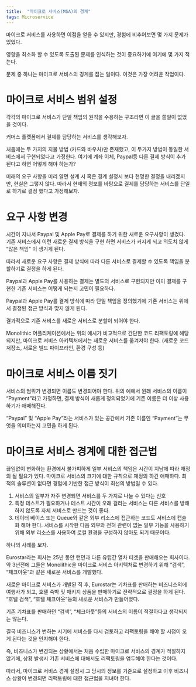 ```yaml
---
title:  "마이크로 서비스(MSA)의 경계"
tags: Microservice
---
```

마이크로 서비스를 사용하면 이점을 얻을 수 있지만, 경험에 비추어보면 몇 가지 문제가 있었다.

영향을 최소화 할 수 있도록 도출된 문제를 인식하는 것이 중요하기에 여기에 몇 가지 적는다.

문제 중 하나는 마이크로 서비스의 경계를 잡는 일이다. 이것은 가장 어려운 작업이다.

# 마이크로 서비스 범위 설정
각각의 마이크로 서비스가 단일 책임의 원칙을 수용하는 구조라면 이 글을 쓸일이 없었을 것이다.

커머스 플랫폼에서 결제를 담당하는 서비스를 생각해보자.

처음에는 두 가지의 지불 방법 (카드와 바우처)만 존재했고, 이 두가지 방법이 동일한 서비스에서 구현되었다고 가정한다. 여기에 계좌 이체, Paypal등 다른 결제 방식이 추가된다고 하면 어떻게 해야 하는가?

미래의 요구 사항을 미리 알면 설계 시 혹은 경계 설정시 보다 현명한 결정을 내리겠지만, 현실은 그렇지 않다. 따라서 현재의 정보를 바탕으로 결제를 담당하는 서비스를 단일로 하기로 결정 했다고 가정해보자.

# 요구 사항 변경
시간이 지나서 Paypal 및 Apple Pay로 결제를 하기 위한 새로운 요구사항이 생겼다. 기존 서비스에서 이런 새로운 결제 방식을 구현 하면 서비스가 커지게 되고 의도치 않게 “많은 책임” 이 생기게 된다.

따라서 새로운 요구 사항은 결제 방식에 따라 다른 서비스로 결제할 수 있도록 책임을 분할하기로 결정을 하게 된다.

Paypal과 Apple Pay를 사용하는 결제는 별도의 서비스로 구현되지만 이미 결제를 구현한 기존 서비스는 어떻게 되는지 고민이 필요하다.

Paypal과 Apple Pay를 결제 방식에 따라 단일 책임을 정의했기에 기존 서비스는 위에서 결정된 접근 방식과 맞지 않게 된다.

결과적으로 기존 서비스를 새로운 서비스로 분할이 되어야 한다.

Monolithic 어플리케이션에서는 위의 예시가 비교적으로 간단한 코드 리팩토링에 해당되지만, 마이크로 서비스 아키텍처에서는 새로운 서비스를 옮겨져야 한다. (새로운 코드 저장소, 새로운 빌드 파이프라인, 환경 구성 등)

# 마이크로 서비스 이름 짓기
서비스의 범위가 변경되면 이름도 변경되어야 한다. 위의 예에서 원래 서비스의 이름이 “Payment”라고 가정하면, 결제 방식이 새롭게 정의되었기에 기존 이름은 더 이상 사용하기가 애매해진다.

“Paypal” 및 “Apple Pay”라는 서비스가 있는 공간에서 기존 이름인 “Payment”는 무엇을 의미하는지 고민을 하게 된다.

# 마이크로 서비스 경계에 대한 접근법
끊임없이 변화하는 환경에서 불가피하게 일부 서비스의 책임은 시간이 지남에 따라 재정의 될 필요가 있다. 마이크로 서비스의 크기에 대한 규칙으로 재정의 하긴 애매하다. 최적의 솔루션이 없다면 경험에 기반한 접근 방식이 최선의 방법일 수 있다.
1. 서비스의 일부가 자주 변경되면 서비스를 두 가지로 나눌 수 있다는 신호
2. 특정 테스트가 필요하거나 테스트 시간이 오래 걸리는 서비스는 다른 서비스를 방해하지 않도록 자체 서비스로 만드는 것이 좋다.
3. 데이터 베이스 또는 Queue와 같은 외부 리소스에 접근하는 코드도 서비스에 캡슐화 해야 한다. 서비스를 시작한 다음 외부와 전혀 관련이 없는 일부 기능을 사용하기 위해 외부 리소스를 사용하여 로컬 환경을 구성하지 않아도 되기 때문이다.

하나의 사례를 보자.

Eurostar라는 회사는 25년 동안 런던과 다른 유럽간 열차 티겟을 판매해오는 회사이다. 약 3년전에 그들은 Monolithic을 마이크로 서비스 아키텍처로 변경하기 위해 “검색”, “체크아웃”과 같은 새로운 서비스를 개발했다.

새로운 마이크로 서비스가 개발된 직 후, Eurostar는 기차표를 판매하는 비즈니스외에 여행사가 되고, 호텔 숙박 및 패키지 상품을 판매하기로 전략적으로 결정을 하게 된다. “호텔 검색”, “호텔 체크아웃”등의 새로운 서비스가 만들어졌다.

기존 기차표를 판매하던 “검색”, “체크아웃”등의 서비스의 이름이 적절하다고 생각되지는 않는다.

결국 비즈니스가 변하는 시기에 서비스를 다시 검토하고 리팩토링을 해야 할 시점이 오게 된다는 것을 인지해야 한다.

즉, 비즈니스가 변경되는 상황에서는 처음 수립한 마이크로 서비스의 경계가 적절하지 않기에, 상황 발생시 기존 서비스에 대해서도 리팩토링을 염두해야 한다는 것이다.

따라서, 마이크로 서비스 경계 설정시 그 당시의 정보를 기준으로 설정하고 이후 비즈니스 상황이 변경되면 리팩토링에 대한 접근법을 지녀야 한다.
